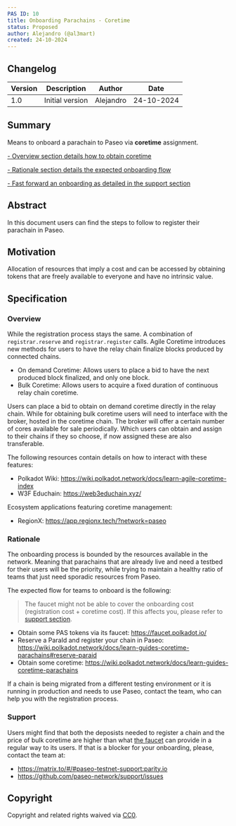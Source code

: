 ```yaml
---
PAS ID: 10
title: Onboarding Parachains - Coretime
status: Proposed
author: Alejandro (@al3mart)
created: 24-10-2024
---
```


## Changelog

| Version | Description                      | Author    | Date       |
|---------|----------------------------------|-----------|------------|
| 1.0     | Initial version                  | Alejandro  | 24-10-2024 |


## Summary
Means to onboard a parachain to Paseo via **coretime** assignment.

[- Overview section details how to obtain coretime](#overview)

[- Rationale section details the expected onboarding flow](#rationale)

[- Fast forward an onboarding as detailed in the support section](#support)

## Abstract
In this document users can find the steps to follow to register their parachain in Paseo.

## Motivation
Allocation of resources that imply a cost and can be accessed by obtaining tokens that are freely available to everyone and have no intrinsic value.

## Specification
### Overview
While the registration process stays the same. A combination of `registrar.reserve` and `registrar.register` calls.
Agile Coretime introduces new methods for users to have the relay chain finalize blocks produced by connected chains.

- On demand Coretime: Allows users to place a bid to have the next produced block finalized, and only one block.
- Bulk Coretime: Allows users to acquire a fixed duration of continuous relay chain coretime.

Users can place a bid to obtain on demand coretime directly in the relay chain.
While for obtaining bulk coretime users will need to interface with the broker, hosted in the coretime chain. The broker will offer a certain number of cores available for sale periodically. Which users can obtain and assign to their chains if they so choose, if now assigned these are also transferable.

The following resources contain details on how to interact with these features:
- Polkadot Wiki: https://wiki.polkadot.network/docs/learn-agile-coretime-index
- W3F Educhain: https://web3educhain.xyz/

Ecosystem applications featuring coretime management:
- RegionX: https://app.regionx.tech/?network=paseo


### Rationale
The onboarding process is bounded by the resources available in the network. Meaning that parachains that are already live and need a testbed for their users will be the priority, while trying to
maintain a healthy ratio of teams that just need sporadic resources from Paseo.

The expected flow for teams to onboard is the following:

> The faucet might not be able to cover the onboarding cost (registration cost + coretime cost). If this affects you, please refer to [support section](#support).

- Obtain some PAS tokens via its faucet: https://faucet.polkadot.io/
- Reserve a ParaId and register your chain in Paseo: https://wiki.polkadot.network/docs/learn-guides-coretime-parachains#reserve-paraid
- Obtain some coretime: https://wiki.polkadot.network/docs/learn-guides-coretime-parachains

If a chain is being migrated from a different testing environment or it is running in production and needs to use Paseo, contact the team, who can help you with the registration process.

### Support

Users might find that both the deposists needed to register a chain and the price of bulk coretime are higher than what [the faucet](https://faucet.polkadot.io/) can provide in a regular way to its users.
If that is a blocker for your onboarding, please, contact the team at:

- https://matrix.to/#/#paseo-testnet-support:parity.io
- https://github.com/paseo-network/support/issues


## Copyright
Copyright and related rights waived via [CC0](https://creativecommons.org/publicdomain/zero/1.0/).
